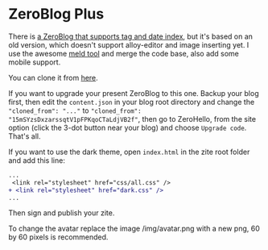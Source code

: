# ZeroBlog Plus
There is [a ZeroBlog that supports tag and date index](https://github.com/zeronetscript/ZeroBlog/tree/toc_by_tag), but it's based on an old version, which doesn't support alloy-editor and image inserting yet. I use the awesome [meld tool](http://meldmerge.org/) and merge the code base, also add some mobile support.

You can clone it from [here](/15mSYzsDxzarssqtV1pFPKqoCTaLdjVB2f/).

If you want to upgrade your present ZeroBlog to this one. Backup your blog first, then edit the `content.json` in your blog root directory and change the `"cloned_from": "..."` to `"cloned_from": "15mSYzsDxzarssqtV1pFPKqoCTaLdjVB2f"`, then go to ZeroHello, from the site option (click the 3-dot button near your blog) and choose `Upgrade code`. That's all.

If you want to use the dark theme, open `index.html` in the zite root folder and add this line:

```diff
...
 <link rel="stylesheet" href="css/all.css" />
+ <link rel="stylesheet" href="dark.css" />
...
```
Then sign and publish your zite.

To change the avatar replace the image /img/avatar.png with a new png, 60 by 60 pixels is recommended.